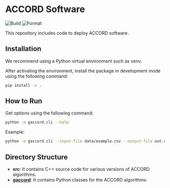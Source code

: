 ACCORD Software
===============

![Build](https://github.com/gardenk11181/ACCORD/actions/workflows/python-package.yml/badge.svg)
![Format](https://github.com/gardenk11181/ACCORD/actions/workflows/auto-format.yml/badge.svg)

This repository includes code to deploy ACCORD software.

Installation
---------------

We recommend using a Python virtual environment such as venv.

After activating the environment, install the package in development mode using the following command:
```bash
pip install -e .
```

How to Run
---------------

Get options using the following command:
```bash
python -m gaccord.cli --help
```

Example:
```bash
python -m gaccord.cli --input-file data/example.csv --output-file out.csv
```

Directory Structure
-------------------

- __src__: It contains C++ source code for various versions of ACCORD algorithms.
- [__gaccord__](./gaccord/README.md): It contains Python classes for the ACCORD algorithms.
